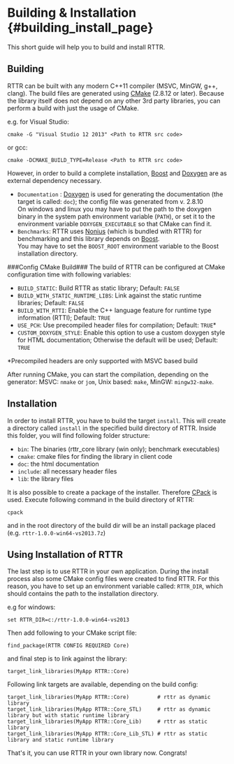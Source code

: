 Building & Installation   {#building_install_page}
========================

This short guide will help you to build and install RTTR.

Building
--------
RTTR can be built with any modern C++11 compiler (MSVC, MinGW, g++, clang). 
The build files are generated using <a target="_blank" href=http://www.cmake.org/>CMake</a> (2.8.12 or later).
Because the library itself does not depend on any other 3rd party libraries, you can perform a build with just the usage of CMake.

e.g. for Visual Studio:

    cmake -G "Visual Studio 12 2013" <Path to RTTR src code>
    
or gcc:

    cmake -DCMAKE_BUILD_TYPE=Release <Path to RTTR src code>

However, in order to build a complete installation, <a target="_blank" href="http://www.boost.org/">Boost</a> and <a target="_blank" href="http://www.doxygen.org/">Doxygen</a>
are as external dependency necessary.

- `Documentation` : <a target="_blank" href="http://www.doxygen.org/">Doxygen</a> is used for generating the documentation (the target is called: `doc`); the config file was generated from v. 2.8.10<br>
On windows and linux you may have to put the path to the doxygen binary in the system path environment variable (`PATH`),
or set it to the environment variable `DOXYGEN_EXECUTABLE` so that CMake can find it.
- `Benchmarks`: RTTR uses <a target="_blank" href="http://flamingdangerzone.com/nonius/">Nonius</a> (which is bundled with RTTR) for benchmarking and this library depends 
on <a target="_blank" href="http://flamingdangerzone.com/nonius/#main_content">Boost</a>.<br>
You may have to set the `BOOST_ROOT` environment variable to the Boost installation directory.


###Config CMake Build###
The build of RTTR can be configured at CMake configuration time with following variables:

- `BUILD_STATIC`: Build RTTR as static library; Default: `FALSE`
- `BUILD_WITH_STATIC_RUNTIME_LIBS`: Link against the static runtime libraries; Default: `FALSE`
- `BUILD_WITH_RTTI`: Enable the C++ language feature for runtime type information (RTTI); Default: `TRUE`
- `USE_PCH`: Use precompiled header files for compilation; Default: `TRUE`*
- `CUSTOM_DOXYGEN_STYLE`: Enable this option to use a custom doxygen style for HTML documentation; Otherwise the default will be used; Default: `TRUE`

\*Precompiled headers are only supported with MSVC based build

After running CMake, you can start the compilation, depending on the generator: MSVC: `nmake` or `jom`, Unix based: `make`, MinGW: `mingw32-make`.

Installation
-------------
In order to install RTTR, you have to build the target `install`. This will create a directory called `install` in the specified build directory of RTTR.
Inside this folder, you will find following folder structure:

- `bin`: The binaries (rttr_core library (win only); benchmark executables)
- `cmake`: cmake files for finding the library in client code
- `doc`: the html documentation
- `include`: all necessary header files
- `lib`: the library files

It is also possible to create a package of the installer. Therefore <a target="_blank" href="http://www.cmake.org/Wiki/CMake:Packaging_With_CPack">CPack</a> is used.
Execute following command in the build directory of RTTR:

    cpack
    
and in the root directory of the build dir will be an install package placed (e.g. `rttr-1.0.0-win64-vs2013.7z`)

Using Installation of RTTR
--------------------------
The last step is to use RTTR in your own application. During the install process also some CMake config files were created to find RTTR.
For this reason, you have to set up an environment variable called: `RTTR_DIR`, which should contains the path to the installation directory.

e.g for windows:

    set RTTR_DIR=c:/rttr-1.0.0-win64-vs2013

Then add following to your CMake script file:

    find_package(RTTR CONFIG REQUIRED Core)

and final step is to link against the library:

    target_link_libraries(MyApp RTTR::Core)
    
Following link targets are available, depending on the build config:

    target_link_libraries(MyApp RTTR::Core)         # rttr as dynamic library
    target_link_libraries(MyApp RTTR::Core_STL)     # rttr as dynamic library but with static runtime library
    target_link_libraries(MyApp RTTR::Core_Lib)     # rttr as static library
    target_link_libraries(MyApp RTTR::Core_Lib_STL) # rttr as static library and static runtime library

That's it, you can use RTTR in your own library now. Congrats!
